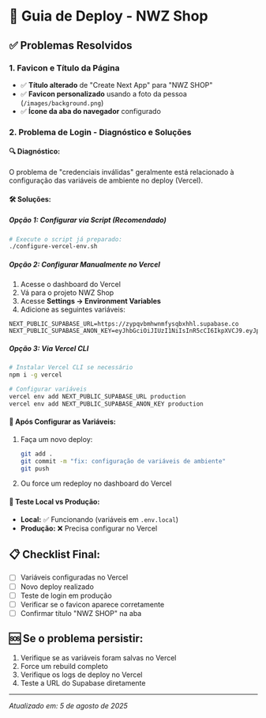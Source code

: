 # 🚀 Guia de Deploy - NWZ Shop

## ✅ Problemas Resolvidos

### 1. Favicon e Título da Página
- ✅ **Título alterado** de "Create Next App" para "NWZ SHOP"
- ✅ **Favicon personalizado** usando a foto da pessoa (`/images/background.png`)
- ✅ **Ícone da aba do navegador** configurado

### 2. Problema de Login - Diagnóstico e Soluções

#### 🔍 **Diagnóstico:**
O problema de "credenciais inválidas" geralmente está relacionado à configuração das variáveis de ambiente no deploy (Vercel).

#### 🛠️ **Soluções:**

##### **Opção 1: Configurar via Script (Recomendado)**
```bash
# Execute o script já preparado:
./configure-vercel-env.sh
```

##### **Opção 2: Configurar Manualmente no Vercel**
1. Acesse o dashboard do Vercel
2. Vá para o projeto NWZ Shop
3. Acesse **Settings → Environment Variables**
4. Adicione as seguintes variáveis:

```
NEXT_PUBLIC_SUPABASE_URL=https://zypqvbmhwnmfysqbxhhl.supabase.co
NEXT_PUBLIC_SUPABASE_ANON_KEY=eyJhbGciOiJIUzI1NiIsInR5cCI6IkpXVCJ9.eyJpc3MiOiJzdXBhYmFzZSIsInJlZiI6Inp5cHF2Ym1od25tZnlzcWJ4aGhsIiwicm9sZSI6ImFub24iLCJpYXQiOjE3NTQzMjI4MzIsImV4cCI6MjA2OTg5ODgzMn0.99Gtl_PHhGeGNHWsTyuMqNUen1jCn4UIHpI2y4hpoPw
```

##### **Opção 3: Via Vercel CLI**
```bash
# Instalar Vercel CLI se necessário
npm i -g vercel

# Configurar variáveis
vercel env add NEXT_PUBLIC_SUPABASE_URL production
vercel env add NEXT_PUBLIC_SUPABASE_ANON_KEY production
```

#### 🔄 **Após Configurar as Variáveis:**
1. Faça um novo deploy:
   ```bash
   git add .
   git commit -m "fix: configuração de variáveis de ambiente"
   git push
   ```
2. Ou force um redeploy no dashboard do Vercel

#### 🧪 **Teste Local vs Produção:**
- **Local:** ✅ Funcionando (variáveis em `.env.local`)
- **Produção:** ❌ Precisa configurar no Vercel

## 📋 **Checklist Final:**
- [ ] Variáveis configuradas no Vercel
- [ ] Novo deploy realizado
- [ ] Teste de login em produção
- [ ] Verificar se o favicon aparece corretamente
- [ ] Confirmar título "NWZ SHOP" na aba

## 🆘 **Se o problema persistir:**
1. Verifique se as variáveis foram salvas no Vercel
2. Force um rebuild completo
3. Verifique os logs de deploy no Vercel
4. Teste a URL do Supabase diretamente

---
*Atualizado em: 5 de agosto de 2025*
